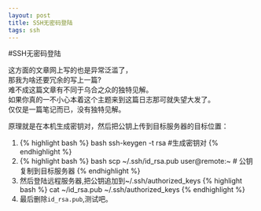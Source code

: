```yaml
---
layout: post
title: SSH无密码登陆
tags: ssh
---
```

#SSH无密码登陆

这方面的文章网上写的也是异常泛滥了，  
那我为啥还要冗余的写上一篇?  
难不成这篇文章有不同于乌合之众的独特见解。  
如果你真的一不小心本着这个主题来到这篇日志那可就失望大发了。  
仅仅是一篇笔记而已，没有独特见解。


原理就是在本机生成密钥对，然后把公钥上传到目标服务器的目标位置：  
1. {% highlight bash %} bash ssh-keygen -t rsa   #生成密钥对 {% endhighlight %}  
2. {% highlight bash %}  bash scp ~/.ssh/id_rsa.pub user@remote:~     # 公钥复制到目标服务器 {% endhighlight %}
3. 然后登陆远程服务器,把公钥追加到~/.ssh/authorized_keys {% highlight bash %} cat ~/id_rsa.pub ~/.ssh/authorized_keys {% endhighlight %}
4. 最后删除`id_rsa.pub`,测试吧。
